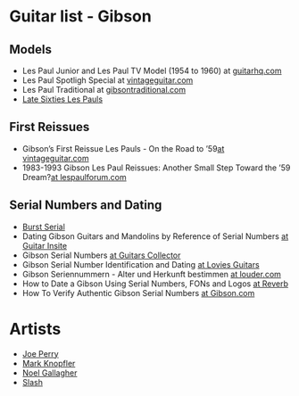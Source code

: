 # Guitar list - Gibson

## Models
* Les Paul Junior and Les Paul TV Model (1954 to 1960) at [guitarhq.com](http://www.guitarhq.com/lpjr.html)
* Les Paul Spotligh Special at [vintageguitar.com](https://www.vintageguitar.com/1759/gibson-les-paul-spotlight-special/)
* Les Paul Traditional at [gibsontraditional.com](http://www.gibsontraditional.com/)
* [Late Sixties Les Pauls](http://latesixtieslespauls.com)

## First Reissues
* Gibson’s First Reissue Les Pauls - On the Road to ’59[at vintageguitar.com](https://www.vintageguitar.com/16462/gibsons-first-reissue-les-pauls/)
* 1983-1993 Gibson Les Paul Reissues: Another Small Step Toward the ’59 Dream?[at lespaulforum.com](https://www.lespaulforum.com/slubarticle/8393reissues/83to9359reissues.html)

## Serial Numbers and Dating
* [Burst Serial](http://www.burstserial.com/)
* Dating Gibson Guitars and Mandolins by Reference of Serial Numbers [at Guitar Insite](https://www.guitarinsite.nl/serienummers-gibson_eng.php)
* Gibson Serial Numbers [at Guitars Collector]( http://www.guitarscollector.com/gibson-serial-numbers.html)
* Gibson Serial Number Identification and Dating [at Lovies Guitars](https://loviesguitars.com/gibson-serial-number-identification-dating/)
* Gibson Seriennummern - Alter und Herkunft bestimmen [at louder.com](https://www.louder.com/de/magazin/gibson-seriennummern-alter-und-herkunft-bestimmen)
* How to Date a Gibson Using Serial Numbers, FONs and Logos [at Reverb](https://reverb.com/news/how-to-date-a-gibson-using-serial-numbers-fons-and-logos)
* How To Verify Authentic Gibson Serial Numbers [at Gibson.com](https://www.gibson.com/Support/Serial-Number-Search)

# Artists
* [Joe Perry](../artist/perry.md)
* [Mark Knopfler](../artist/knopfler.md)
* [Noel Gallagher](../artist/gallagher.md)
* [Slash](../artist/slash.md)
